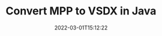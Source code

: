 ---
############################# Static ############################
layout: "auto-gen-conversion"
date: 2022-03-01T15:12:22
draft: false
otherformats: bmp dcm emf emz gif ico jp2 jpeg jpg mpp mpx png ppt psb psd svg svgz tga tif tiff webp wmf wmz xer
breadcrumb: MPP to VSDX in Java

############################# Head ############################
head_title: "MPP to VSDX Converter in Java"
head_description: "Convert MPP to VSDX in Java using a few lines of code. Use the GroupDocs Document Conversion API to convert over 160 file formats."

############################# Header ############################
title: "Convert MPP to VSDX in Java"
description: "MPP to VSDX conversion with a few lines of Java code"
bg_image: "https://cms.admin.containerize.com/templates/aspose/App_Themes/V3/images/bg/header1.png"
bg_overlay: false
button:
    enable: true

############################# SubMenu ############################
submenu:
    enable: true

    left:
        img_alt: "GroupDocs.Conversion for Java"
        image: "https://cms.admin.containerize.com/templates/groupdocs/images/product-logos/90x90-noborder/groupdocs-conversion-java.png"
        product: "GroupDocs.Conversion"
        platform: "Java"



############################# About ############################
about:
    enable: true
    title: "About GroupDocs.Conversion for Java API"
    content: |
        [GroupDocs.Conversion for Java](https://products.groupdocs.com/conversion/java/) can be used to convert Microsoft Word, Excel, PowerPoint, PDF, Visio and other formats. GroupDocs.Conversion is a standalone API that is suitable for back-end and internal systems where high performance is required. It does not depend on any software such as Microsoft or Open Office.
    

overview:
    enable: true
    content: |
        Convert your MPP files to VSDX in Java easily. You can use just a couple of Java code lines in any platform of your choice like - Windows, Linux, macOS.
        You can try MPP to VSDX conversion for free and evaluate conversion results quality.  Along with simple file conversion scenarios you can try more advanced options for loading source MPP file and for saving output VSDX result. 
        
        For example, for the source MPP file you may use the following load options:

        * auto-detect file format;
        * specify password for protected files (if file format supports it);
        * replace missing fonts to preserve document appearance.
        
        There are also advanced convert options for the VSDX file:

        * convert specific document page or page range;
        * add a watermark to the converted VSDX file and many more.

        Once conversion is completed you can save your VSDX file to the local file path or any third-party storage like FTP, Amazon S3, Google Drive, Dropbox etc. Please note - to convert MPP to VSDX there is no need for any additional software installed - like MS Office, Open Office, Adobe Acrobat Reader etc.


############################# Steps ############################
steps:
    enable: true
    title_left: "Steps to convert MPP to VSDX in Java"
    content_left: |
        [GroupDocs.Conversion for Java](https://products.groupdocs.com/conversion/java/) makes it easy for developers to convert a MPP file to VSDX with a few lines of code.
        
        * Create an instance of the Converter class and provide the file MPP with the full path
        * Create and set ConvertOptions for VSDX type.
        * Call the Converter.Convert method and pass the full path and format (VSDX) as a parameter

    title_right: "System Requirements"
    content_right: |
        Basic conversion with GroupDocs.Conversion for Java can be done in just a few simple steps. Our APIs are supported on all major platforms and operating systems. Before executing the code below, make sure you have the following prerequisites installed on your system.

        * Operating systems: Microsoft Windows, Linux, MacOS
        * Development environments: NetBeans, Intellij IDEA, Eclipse, etc.
        * Java runtime: J2SE 6.0 and above
        * Get the latest GroupDocs.Conversion for Java from [Maven](https://repository.groupdocs.com/webapp/#/artifacts/browse/tree/General/repo/com/groupdocs/groupdocs-conversion)
         
    code: |
        ```java    
        // Load source file MPP for conversion
        Converter converter = new Converter("input.mpp");
        // Prepare conversion options for target format VSDX
        ConvertOptions convertOptions = new FileType().fromExtension("vsdx").getConvertOptions();
        // Convert to VSDX format
        converter.convert("output.vsdx", convertOptions);
        ```

demos:
    enable: true
    title: "MPP to VSDX Live Demo"
    content: |
       Convert MPP to VSDX now by visiting the [GroupDocs.Conversion App](https://products.groupdocs.app/conversion/family) website. Online demo has the following advantages
          

more_formats:
    enable: true
    title: "Other supported MPP conversions in Java"
    content: "You can also convert MPP to many other file formats. Please see the list below."
       
       
back_to_top:
    enable: true
---